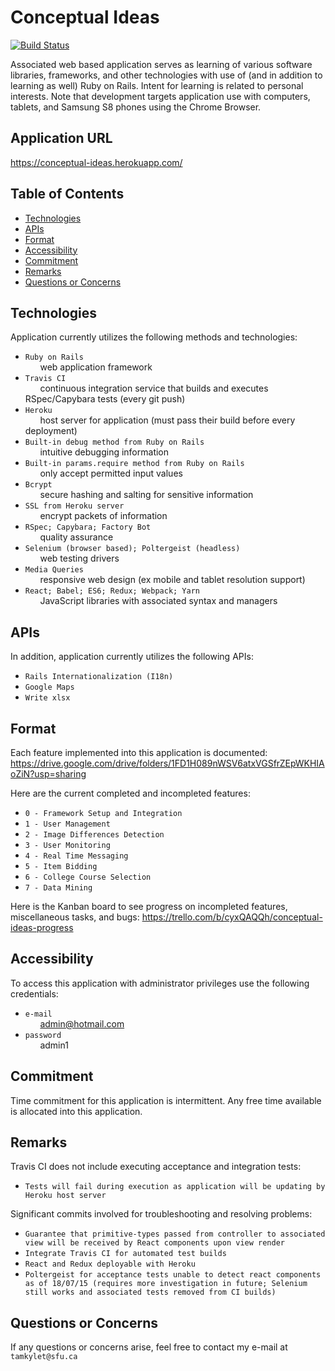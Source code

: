 # Conceptual Ideas

[![Build Status](https://travis-ci.org/tamkylet/Conceptual_Ideas-tamkylet.svg?branch=master)](https://travis-ci.org/tamkylet/Conceptual_Ideas-tamkylet)

Associated web based application serves as learning of various software libraries, frameworks, and other technologies with use of (and in addition to learning as well) Ruby on Rails. Intent for learning is related to personal interests. Note that development targets application use with computers, tablets, and Samsung S8 phones using the Chrome Browser.

## Application URL

https://conceptual-ideas.herokuapp.com/

## Table of Contents

- [Technologies](#Technologies)
- [APIs](#APIs)
- [Format](#Format)
- [Accessibility](#Accessibility)
- [Commitment](#Commitment)
- [Remarks](#Remarks)
- [Questions or Concerns](#Questions-or-Concerns)

## <a name="Technologies"></a>Technologies

Application currently utilizes the following methods and technologies:

- `Ruby on Rails`<br>
&nbsp;&nbsp;&nbsp;&nbsp;&nbsp;&nbsp;web application framework
- `Travis CI`<br>
&nbsp;&nbsp;&nbsp;&nbsp;&nbsp;&nbsp;continuous integration service that builds and executes RSpec/Capybara tests (every git push)
- `Heroku`<br>
&nbsp;&nbsp;&nbsp;&nbsp;&nbsp;&nbsp;host server for application (must pass their build before every deployment)
- `Built-in debug method from Ruby on Rails`<br>
&nbsp;&nbsp;&nbsp;&nbsp;&nbsp;&nbsp;intuitive debugging information
- `Built-in params.require method from Ruby on Rails`<br>
&nbsp;&nbsp;&nbsp;&nbsp;&nbsp;&nbsp;only accept permitted input values
- `Bcrypt`<br>
&nbsp;&nbsp;&nbsp;&nbsp;&nbsp;&nbsp;secure hashing and salting for sensitive information
- `SSL from Heroku server`<br>
&nbsp;&nbsp;&nbsp;&nbsp;&nbsp;&nbsp;encrypt packets of information
- `RSpec; Capybara; Factory Bot`<br>
&nbsp;&nbsp;&nbsp;&nbsp;&nbsp;&nbsp;quality assurance
- `Selenium (browser based); Poltergeist (headless)`<br>
&nbsp;&nbsp;&nbsp;&nbsp;&nbsp;&nbsp;web testing drivers
- `Media Queries`<br>
&nbsp;&nbsp;&nbsp;&nbsp;&nbsp;&nbsp;responsive web design (ex mobile and tablet resolution support)
- `React; Babel; ES6; Redux; Webpack; Yarn`<br>
&nbsp;&nbsp;&nbsp;&nbsp;&nbsp;&nbsp;JavaScript libraries with associated syntax and managers

## <a name="APIs"></a>APIs

In addition, application currently utilizes the following APIs:
- `Rails Internationalization (I18n)`
- `Google Maps`
- `Write xlsx`

## <a name="Format"></a>Format

Each feature implemented into this application is documented:
https://drive.google.com/drive/folders/1FD1H089nWSV6atxVGSfrZEpWKHIAoZiN?usp=sharing

Here are the current completed and incompleted features:

- `0 - Framework Setup and Integration`<br>
- `1 - User Management`<br>
- `2 - Image Differences Detection`<br>
- `3 - User Monitoring`<br>
- `4 - Real Time Messaging`<br>
- `5 - Item Bidding` <br>
- `6 - College Course Selection`<br>
- `7 - Data Mining`<br>

Here is the Kanban board to see progress on incompleted features, miscellaneous tasks, and bugs:
https://trello.com/b/cyxQAQQh/conceptual-ideas-progress

## <a name="Accessibility"></a>Accessibility

To access this application with administrator privileges use the following credentials:

- `e-mail`<br>
&nbsp;&nbsp;&nbsp;&nbsp;&nbsp;&nbsp;admin@hotmail.com
- `password`<br>
&nbsp;&nbsp;&nbsp;&nbsp;&nbsp;&nbsp;admin1

## <a name="Commitment"></a>Commitment

Time commitment for this application is intermittent. Any free time available is allocated into this application.

## <a name="Remarks"></a>Remarks

Travis CI does not include executing acceptance and integration tests:

- `Tests will fail during execution as application will be updating by Heroku host server`

Significant commits involved for troubleshooting and resolving problems:

- `Guarantee that primitive-types passed from controller to associated view will be received by React components upon view render`
- `Integrate Travis CI for automated test builds`
- `React and Redux deployable with Heroku`
- `Poltergeist for acceptance tests unable to detect react components as of 18/07/15 (requires more investigation in future; Selenium still works and associated tests removed from CI builds)`

## <a name="Questions-or-Concerns"></a>Questions or Concerns

If any questions or concerns arise, feel free to contact my e-mail at `tamkylet@sfu.ca`
